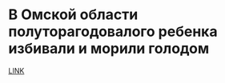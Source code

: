 # В Омской области полуторагодовалого ребенка избивали и морили голодом



[LINK](https://varlamov.ru/4022104.html)